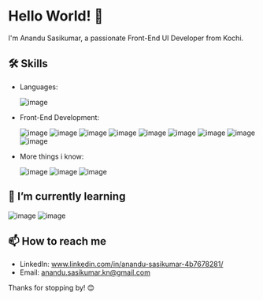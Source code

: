 # Hello World! 👋

I'm Anandu Sasikumar, a passionate Front-End UI Developer from Kochi.

## 🛠️ Skills

- Languages:
  
   ![image](https://github.com/Anandu-Sasikumar/Anandu-Sasikumar/assets/144160165/cb299fbe-9723-4ca7-93bb-3f83021c75bd)

- Front-End Development:

   ![image](https://github.com/Anandu-Sasikumar/Anandu-Sasikumar/assets/144160165/651e286d-349e-4056-8943-c552f8e33a52) ![image](https://github.com/Anandu-Sasikumar/Anandu-Sasikumar/assets/144160165/3a8793b7-e625-467a-af85-6bd82a60361b) ![image](https://github.com/Anandu-Sasikumar/Anandu-Sasikumar/assets/144160165/4d01615d-8dfa-4cf6-a8cd-28aefdc6b67a) ![image](https://github.com/Anandu-Sasikumar/Anandu-Sasikumar/assets/144160165/5ee45e30-88f0-4c4c-8cac-eaa8901d8449) ![image](https://github.com/Anandu-Sasikumar/Anandu-Sasikumar/assets/144160165/eb6a34a9-e6c8-45cc-a193-92f72c27f01f) ![image](https://github.com/Anandu-Sasikumar/Anandu-Sasikumar/assets/144160165/1e783fa5-22d7-426a-b996-05e049a70699) ![image](https://github.com/Anandu-Sasikumar/Anandu-Sasikumar/assets/144160165/fa24138a-6a97-4846-b447-2316b633870d) ![image](https://github.com/Anandu-Sasikumar/Anandu-Sasikumar/assets/144160165/4179d1fa-453c-470e-93f6-9a1efe73f818) ![image](https://github.com/Anandu-Sasikumar/Anandu-Sasikumar/assets/144160165/20ee00bd-8dbf-4505-8571-7017bec63dd1)

- More things i know:

  ![image](https://github.com/Anandu-Sasikumar/Anandu-Sasikumar/assets/144160165/61f68b82-d8b2-4396-bcc3-baa00c196a7c) ![image](https://github.com/Anandu-Sasikumar/Anandu-Sasikumar/assets/144160165/45b76828-a1e2-4252-b82b-d1d2e081f66d) ![image](https://github.com/Anandu-Sasikumar/Anandu-Sasikumar/assets/144160165/6e41be5e-ed41-498b-9a23-e7bf388a58a5)


## 📝 I’m currently learning

   ![image](https://github.com/Anandu-Sasikumar/Anandu-Sasikumar/assets/144160165/417efba3-8785-4e7e-a5dc-e4850a748b28) ![image](https://github.com/Anandu-Sasikumar/Anandu-Sasikumar/assets/144160165/1a03ba9c-a683-4f41-a87c-7a25a47b0076)


## 📫 How to reach me

- LinkedIn: www.linkedin.com/in/anandu-sasikumar-4b7678281/
- Email: anandu.sasikumar.kn@gmail.com


Thanks for stopping by! 😊

